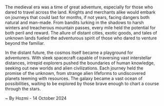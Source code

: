 
The medieval era was a time of great adventure, especially for those who dared to travel across the land.  Knights and merchants alike would embark on journeys that could last for months, if not years, facing dangers both natural and man-made.  From bandits lurking in the shadows to harsh winters and treacherous mountain passes, every mile held the potential for both peril and reward.  The allure of distant cities, exotic goods, and tales of unknown lands fueled the adventurous spirit of those who dared to venture beyond the familiar. 

In the distant future, the cosmos itself became a playground for adventurers.  With sleek spacecraft capable of traversing vast interstellar distances, intrepid explorers pushed the boundaries of human knowledge, seeking out new worlds and alien civilizations.  Each journey held the promise of the unknown, from strange alien lifeforms to undiscovered planets teeming with resources.  The galaxy became a vast ocean of possibilities, waiting to be explored by those brave enough to chart a course through the stars. 

~ By Hozmi - 14 October 2024
